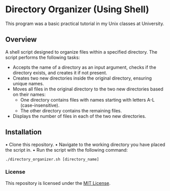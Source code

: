 # Directory Organizer (Using Shell)

This program was a basic practical tutorial in my Unix classes at University.

## Overview

A shell script designed to organize files within a specified directory. The script performs the following tasks:

- Accepts the name of a directory as an input argument, checks if the directory exists, and creates it if not present.
- Creates two new directories inside the original directory, ensuring unique names.
- Moves all files in the original directory to the two new directories based on their names:
    - One directory contains files with names starting with letters A-L (case-insensitive).
    - The other directory contains the remaining files.
- Displays the number of files in each of the two new directories.

## Installation

• Clone this repository.
• Navigate to the working directory you have placed the script in.
• Run the script with the following command:

```
./directory_organizer.sh [directory_name]
```

### License
This repository is licensed under the [MIT License](https://github.com/NikolaosGazis/Directory-Organizer?tab=MIT-1-ov-file).
